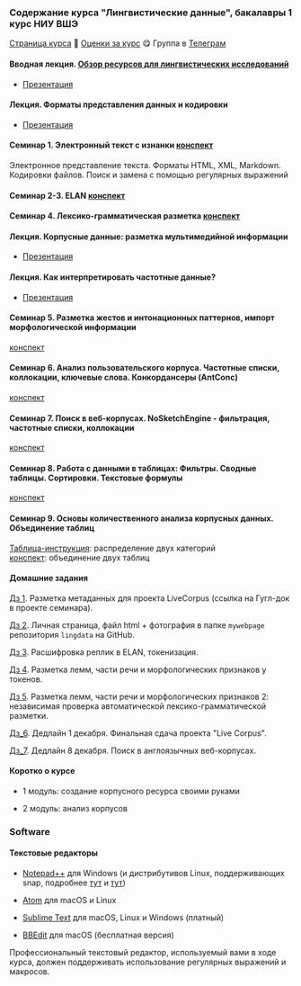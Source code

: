### Содержание курса "Лингвистические данные", бакалавры 1 курс НИУ ВШЭ

<a href="https://olesar.github.io/lingdata2020">Страница курса</a> &#129303; <a href="https://docs.google.com/spreadsheets/d/15elyrE9USSrqbFAdlrMVTICUtFA9d7BYM4UWiaRYNE8/edit#gid=1266306696">Оценки за курс</a> &#128523; 
Группа в <a href="https://t.me/joinchat/GOaNBxcL5Wm7og4yUZQJxw">Телеграм </a>
<!--- <a href="">Как выставляются оценки за курс</a> &#128526; <a href="">FAQ</a> --->

#### Вводная лекция. <a href="1LingResources.pdf">Обзор ресурсов для лингвистических исследований</a>    
* [Презентация](1LingResources.pdf)

#### Лекция. Форматы представления данных и кодировки   
* [Презентация](2TextFormats.md)

#### Семинар 1. Электронный текст с изнанки [конспект](intro.md)  

Электронное представление текста. Форматы HTML, XML, Markdown. Кодировки файлов. Поиск и замена с помощью регулярных выражений     

#### Семинар 2-3. ELAN  [конспект](practicum-elan.md)  

#### Семинар 4. Лексико-грамматическая разметка [конспект](practicum-tagging-parsing.md)   

#### Лекция. Корпусные данные: разметка мультимедийной информации  
* [Презентация](3Multimedia.pdf)

#### Лекция. Как интерпретировать частотные данные?
* [Презентация](4QuantitativeCorpusAnalysis.pdf)

#### Семинар 5. Разметка жестов и интонационных паттернов, импорт морфологической информации    
[конспект](practicum-elan-import.md)

#### Семинар 6. Анализ пользовательского корпуса. Частотные списки, коллокации, ключевые слова. Конкордансеры (AntConc)  
[конспект](practicum-antconc.md) 

#### Семинар 7. Поиск в веб-корпусах. NoSketchEngine - фильтрация, частотные списки, коллокации   
[конспект](practicum-web-corpora.md)  

#### Семинар 8. Работа с данными в таблицах: Фильтры. Сводные таблицы. Сортировки. Текстовые формулы
[конспект](practicum-spreadsheets-1.md)  

#### Семинар 9. Основы количественного анализа корпусных данных. Объединение таблиц  
[Таблица-инструкция](https://docs.google.com/spreadsheets/d/1n73pj4khl5ze9fyyC6QVYDDLFPlrWbXT4YY0_aiPSBo/edit?usp=sharing): распределение двух категорий  
[конспект](https://github.com/olesar/lingdata/blob/gh-pages/practicum_spreadsheets-merging.md): объединение двух таблиц    



#### Домашние задания   

[Дз 1](hw1-metadata.md). Разметка метаданных для проекта LiveCorpus (ссылка на Гугл-док в проекте семинара).  

[Дз 2](hw2-mywebpage.md). Личная страница, файл html + фотография в папке `mywebpage` репозитория `lingdata` на GitHub.  

[Дз 3](hw3-elan-speech.md). Расшифровка реплик в ELAN, токенизация.  

[Дз 4](hw4-grammar-tagging.md). Разметка лемм, части речи и морфологических признаков у токенов. 

[Дз 5](hw5-grammar-tagging2.md). Разметка лемм, части речи и морфологических признаков 2: независимая проверка автоматической лексико-грамматической разметки. 

[Дз_6](hw6-elan-final.md). Дедлайн 1 декабря. Финальная сдача проекта "Live Corpus".  

[Дз_7](https://forms.gle/YxckvpPXCPonj58n6). Дедлайн 8 декабря. Поиск в англоязычных веб-корпусах.  


#### Коротко о курсе   

* 1 модуль: создание корпусного ресурса своими руками  

* 2 модуль: анализ корпусов  




### Software

#### Текстовые редакторы

* [Notepad++](https://notepad-plus-plus.org) для Windows (и дистрибутивов Linux, поддерживающих snap, подробнее [тут](https://itsfoss.com/notepad-plus-plus-linux/) и [тут](https://itsfoss.com/install-snap-linux/))

* [Atom](https://atom.io) для macOS и Linux

* [Sublime Text](https) для macOS, Linux и Windows (платный)

* [BBEdit](https) для macOS (бесплатная версия)

Профессиональный текстовый редактор, используемый вами в ходе курса, должен поддерживать использование регулярных выражений и макросов.

